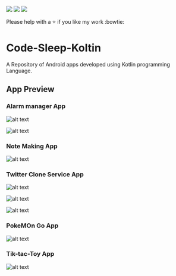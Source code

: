![](https://img.shields.io/badge/Made%20with%20%3C3%20in-Kotlin-green.svg)
![](https://img.shields.io/badge/Android%20projects%20with%20-passion-yellowgreen.svg)
![](https://img.shields.io/badge/code--sleep--repeat-%3C3-red.svg)

Please help with a :star: if you like my work :bowtie:

# Code-Sleep-Koltin #
A Repository of Android apps developed using Kotlin programming Language.

## App Preview ##
### Alarm manager App ###
![alt text](https://github.com/ashutoshtiwari13/Code-Sleep-Kotlin/blob/master/ALarmManager2.png)

![alt text](https://github.com/ashutoshtiwari13/Code-Sleep-Kotlin/blob/master/AlarmManger3.png)

### Note Making App ###
![alt text](https://github.com/ashutoshtiwari13/Code-Sleep-Kotlin/blob/master/NoteApp.png)

### Twitter Clone Service App ###
![alt text](https://github.com/ashutoshtiwari13/Code-Sleep-Kotlin/blob/master/TwitterApp1.png)

![alt text](https://github.com/ashutoshtiwari13/Code-Sleep-Kotlin/blob/master/TwitterApp2.png)

![alt text](https://github.com/ashutoshtiwari13/Code-Sleep-Kotlin/blob/master/TwitterApp3.png)

### PokeMOn Go App ###
![alt text](https://github.com/ashutoshtiwari13/Code-Sleep-Kotlin/blob/master/pokemon.png)

### Tik-tac-Toy App ###
![alt text](https://github.com/ashutoshtiwari13/Code-Sleep-Kotlin/blob/master/tiktoy.png)
